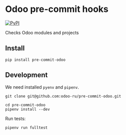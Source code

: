 Odoo pre-commit hooks
=============================
[![PyPI](https://img.shields.io/pypi/pyversions/pre-commit-odoo.svg)](https://pypi.org/project/pre-commit-odoo/ "Latest version on PyPI")

Checks Odoo modules and projects

Install
-------
```commandline
pip install pre-commit-odoo
```

Development
-----------
We need installed `pyenv` and `pipenv`.
```console
git clone git@github.com:odoo-ru/pre-commit-odoo.git

cd pre-commit-odoo
pipenv install --dev
```

Run tests:
```console
pipenv run fulltest
```
